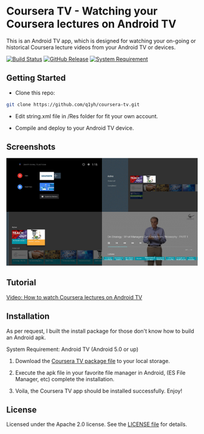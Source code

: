# Coursera TV - Watching your Coursera lectures on Android TV

This is an Android TV app, which is designed for watching your on-going or historical Coursera lecture videos from your Android TV or devices. 

[![Build Status](https://travis-ci.org/q1yh/coursera-tv.svg?branch=master)](https://travis-ci.org/q1yh/coursera-tv)
[![GitHub Release](https://img.shields.io/github/release/q1yh/coursera-tv.svg)](https://github.com/q1yh/coursera-tv/releases/)
[![System Requirement](https://img.shields.io/badge/Android-v5.0%2B-red.svg)]()

## Getting Started

- Clone this repo:

```sh
git clone https://github.com/q1yh/coursera-tv.git
```
- Edit string.xml file in /Res folder for fit your own account.

- Compile and deploy to your Android TV device.


## Screenshots

[![Screenshot](screenshot.png)](https://github.com/q1yh/coursera-tv/raw/master/screenshot.png)

## Tutorial

[Video: How to watch Coursera lectures on Android TV](https://www.youtube.com/watch?v=hjevrgtkij4)

## Installation

As per request, I built the install package for those don't know how to build an Android apk. 

System Requirement: Android TV (Android 5.0 or up)

1. Download the [Coursera TV package file](https://github.com/q1yh/coursera-tv/releases/download/1.0.0/courseratv-dist.apk) to your local storage.

2. Execute the apk file in your favorite file manager in Android, (ES File Manager, etc) complete the installation.

3. Voila, the Coursera TV app should be installed successfully. Enjoy!


## License

Licensed under the Apache 2.0 license. See the [LICENSE file][license] for details.

[license]: LICENSE
